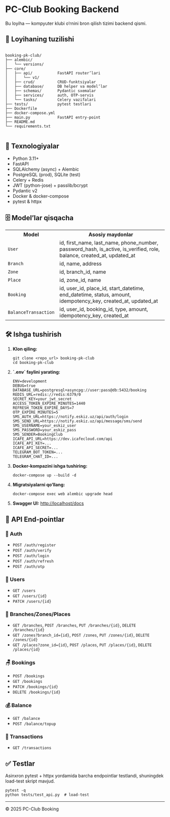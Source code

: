 
<body>
  <h1>PC-Club Booking Backend</h1>
  <p>Bu loyiha — kompyuter klubi o‘rnini bron qilish tizimi backend qismi.</p>

  <h2>📁 Loyihaning tuzilishi</h2>
  <pre><code>
booking-pk-club/
├── alembic/
│   └── versions/
├── core/
│   ├── api/           FastAPI router’lari
│   │   └── v1/
│   ├── crud/          CRUD-funktsiyalar
│   ├── database/      DB helper va model’lar
│   ├── schemas/       Pydantic sxemalar
│   ├── services/      auth, OTP-servis
│   └── tasks/         Celery vazifalari
├── tests/             pytest testlari
├── Dockerfile
├── docker-compose.yml
├── main.py            FastAPI entry-point
├── README.md
└── requirements.txt
  </code></pre>

  <h2>🚀 Texnologiyalar</h2>
  <ul>
    <li>Python 3.11+</li>
    <li>FastAPI</li>
    <li>SQLAlchemy (async) + Alembic</li>
    <li>PostgreSQL (prod), SQLite (test)</li>
    <li>Celery + Redis</li>
    <li>JWT (python-jose) + passlib/bcrypt</li>
    <li>Pydantic v2</li>
    <li>Docker & docker-compose</li>
    <li>pytest & httpx</li>
  </ul>

  <h2>🗄️ Model’lar qisqacha</h2>
  <table>
    <tr><th>Model</th><th>Asosiy maydonlar</th></tr>
    <tr><td><code>User</code></td><td>id, first_name, last_name, phone_number, password_hash, is_active, is_verified, role, balance, created_at, updated_at</td></tr>
    <tr><td><code>Branch</code></td><td>id, name, address</td></tr>
    <tr><td><code>Zone</code></td><td>id, branch_id, name</td></tr>
    <tr><td><code>Place</code></td><td>id, zone_id, name</td></tr>
    <tr><td><code>Booking</code></td><td>id, user_id, place_id, start_datetime, end_datetime, status, amount, idempotency_key, created_at, updated_at</td></tr>
    <tr><td><code>BalanceTransaction</code></td><td>id, user_id, booking_id, type, amount, idempotency_key, created_at</td></tr>
  </table>

  <h2>🛠️ Ishga tushirish</h2>
  <ol>
    <li><strong>Klon qiling:</strong>
      <pre><code>git clone &lt;repo_url&gt; booking-pk-club
cd booking-pk-club</code></pre>
    </li>
    <li><strong>`.env` faylini yarating:</strong>
      <pre><code>ENV=development
DEBUG=true
DATABASE_URL=postgresql+asyncpg://user:pass@db:5432/booking
REDIS_URL=redis://redis:6379/0
SECRET_KEY=your_jwt_secret
ACCESS_TOKEN_EXPIRE_MINUTES=1440
REFRESH_TOKEN_EXPIRE_DAYS=7
OTP_EXPIRE_MINUTES=5
SMS_AUTH_URL=https://notify.eskiz.uz/api/auth/login
SMS_SEND_URL=https://notify.eskiz.uz/api/message/sms/send
SMS_USERNAME=your_eskiz_user
SMS_PASSWORD=your_eskiz_pass
SMS_SENDER=BookingClub
ICAFE_API_URL=https://dev.icafecloud.com/api
ICAFE_API_KEY=...
ICAFE_API_SECRET=...
TELEGRAM_BOT_TOKEN=...
TELEGRAM_CHAT_ID=...
</code></pre>
    </li>
    <li><strong>Docker-kompazini ishga tushiring:</strong>
      <pre><code>docker-compose up --build -d</code></pre>
    </li>
    <li><strong>Migratsiyalarni qo‘llang:</strong>
      <pre><code>docker-compose exec web alembic upgrade head</code></pre>
    </li>
    <li><strong>Swagger UI:</strong> <a href="http://localhost/docs">http://localhost/docs</a></li>
  </ol>

  <h2>📑 API End-pointlar</h2>
  <h3>🔐 Auth</h3>
  <ul>
    <li><code>POST /auth/register</code></li>
    <li><code>POST /auth/verify</code></li>
    <li><code>POST /auth/login</code></li>
    <li><code>POST /auth/refresh</code></li>
    <li><code>POST /auth/otp</code></li>
  </ul>

  <h3>👤 Users</h3>
  <ul>
    <li><code>GET /users</code></li>
    <li><code>GET /users/{id}</code></li>
    <li><code>PATCH /users/{id}</code></li>
  </ul>

  <h3>🏢 Branches/Zones/Places</h3>
  <ul>
    <li><code>GET /branches</code>, <code>POST /branches</code>, <code>PUT /branches/{id}</code>, <code>DELETE /branches/{id}</code></li>
    <li><code>GET /zones?branch_id={id}</code>, <code>POST /zones</code>, <code>PUT /zones/{id}</code>, <code>DELETE /zones/{id}</code></li>
    <li><code>GET /places?zone_id={id}</code>, <code>POST /places</code>, <code>PUT /places/{id}</code>, <code>DELETE /places/{id}</code></li>
  </ul>

  <h3>🪑 Bookings</h3>
  <ul>
    <li><code>POST /bookings</code></li>
    <li><code>GET /bookings</code></li>
    <li><code>PATCH /bookings/{id}</code></li>
    <li><code>DELETE /bookings/{id}</code></li>
  </ul>

  <h3>💰 Balance</h3>
  <ul>
    <li><code>GET /balance</code></li>
    <li><code>POST /balance/topup</code></li>
  </ul>

  <h3>📜 Transactions</h3>
  <ul>
    <li><code>GET /transactions</code></li>
  </ul>

  <h2>✅ Testlar</h2>
  <p>Asinxron pytest + httpx yordamida barcha endpointlar testlandi, shuningdek load-test skript mavjud.</p>
  <pre><code>pytest -q
python tests/test_api.py  # load-test</code></pre>

  <hr/>
  <p>© 2025 PC-Club Booking</p>
</body>
</html>
